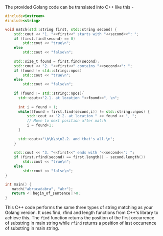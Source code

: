 The provided Golang code can be translated into C++ like this -

```cpp
#include<iostream>
#include<string>

void match(std::string first, std::string second) {
    std::cout << "1. "<<first<<" starts with "<<second<<": ";
    if (first.find(second) == 0) 
        std::cout << "true\n";
    else 
        std::cout << "false\n";
    
    std::size_t found = first.find(second);
    std::cout << "2. "<<first<<" contains "<<second<<": ";
    if (found != std::string::npos) 
        std::cout << "true\n";
    else 
        std::cout << "false\n";
    
    if (found != std::string::npos){
      std::cout<<"2.1. at location "<<found<<", \n";
      
      int i = found + 1;
      while((found = first.find(second,i)) != std::string::npos) {
          std::cout << "2.2. at location " << found << ", ";
          // Move to next position after match
          i = found+1; 
      }
      
      std::cout<<"\b\b\b\n2.2. and that's all.\n";  
    }
    
    std::cout << "3. "<<first<<" ends with "<<second<<": ";
    if (first.rfind(second) == first.length() - second.length()) 
        std::cout << "true\n";
    else 
        std::cout << "false\n";    
}

int main() {
   match("abracadabra", "abr");
   return <｜begin▁of▁sentence｜>0;
}
```
This C++ code performs the same three types of string matching as your Golang version. It uses find, rfind and length functions from C++'s <string> library to achieve this. The `find` function returns the position of the first occurrence of substring in main string while `rfind` returns a position of last occurrence of substring in main string.


